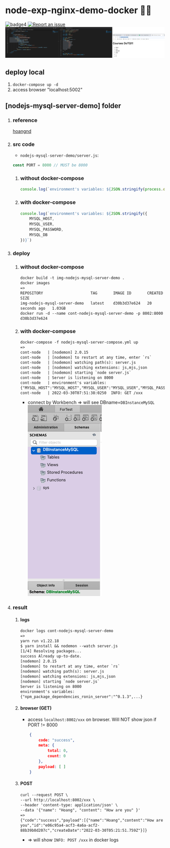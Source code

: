 # node-exp-nginx-demo-docker 🧨🚀

![badge4](https://img.shields.io/badge/docker-3.3.1-blue)
[![Report an issue](https://img.shields.io/badge/Support-Issues-green)](https://github.com/tquangdo/node-exp-nginx-demo-docker/issues/new)
![demo](screenshots/demo.png)

## deploy local
1. `docker-compose up -d`
2. access browser "localhost:5002"

## [nodejs-mysql-server-demo] folder
1. ### reference
    [hoangnd](https://www.youtube.com/watch?v=BUdQes6c3mM&list=PLWBrqglnjNl3TDF6WKpAl4maE3yJ5CpYF&index=10)
1. ### src code
    - `nodejs-mysql-server-demo/server.js`:
    ```js
    const PORT = 8000 // MUST be 8000
    ```
    1. ### without docker-compose
        ```js
        console.log(`environment's variables: ${JSON.stringify(process.env)}`)
        ```
    1. ### with docker-compose
        ```js
        console.log(`environment's variables: ${JSON.stringify({
            MYSQL_HOST,
            MYSQL_USER,
            MYSQL_PASSWORD,
            MYSQL_DB
        })}`)
        ```
1. ### deploy
    1. ### without docker-compose
        ```shell
        docker build -t img-nodejs-mysql-server-demo .
        docker images
        =>
        REPOSITORY                     TAG       IMAGE ID       CREATED          SIZE
        img-nodejs-mysql-server-demo   latest    d30b3d37e624   20 seconds ago   1.03GB
        docker run -d --name cont-nodejs-mysql-server-demo -p 8002:8000 d30b3d37e624
        ```
    1. ### with docker-compose
        ```shell
        docker-compose -f nodejs-mysql-server-compose.yml up
        =>
        cont-node   | [nodemon] 2.0.15
        cont-node   | [nodemon] to restart at any time, enter `rs`
        cont-node   | [nodemon] watching path(s): server.js
        cont-node   | [nodemon] watching extensions: js,mjs,json
        cont-node   | [nodemon] starting `node server.js`
        cont-node   | Server is listening on 8000
        cont-node   | environment's variables: {"MYSQL_HOST":"MYSQL_HOST","MYSQL_USER":"MYSQL_USER","MYSQL_PASSWORD":"MYSQL_PASSWORD","MYSQL_DB":"MYSQL_DB"}
        cont-node   | 2022-03-30T07:51:38:0250  INFO: GET /xxx
        ```
        - connect by Workbench => will see DBname=`DBInstanceMySQL`
        ![Workbench](screenshots/Workbench.png)
1. ### result
    1. #### logs
        ```shell
        docker logs cont-nodejs-mysql-server-demo
        =>
        yarn run v1.22.18
        $ yarn install && nodemon --watch server.js
        [1/4] Resolving packages...
        success Already up-to-date.
        [nodemon] 2.0.15
        [nodemon] to restart at any time, enter `rs`
        [nodemon] watching path(s): server.js
        [nodemon] watching extensions: js,mjs,json
        [nodemon] starting `node server.js`
        Server is listening on 8000
        environment's variables: {"npm_package_dependencies_ronin_server":"^0.1.3",...}
        ```
    1. #### browser (GET)
        - access `localhost:8002/xxx` on browser. Will NOT show json if PORT != 8000
        ```json
            {
                code: "success",
                meta: {
                    total: 0,
                    count: 0
                },
                payload: [ ]
            }
        ```
    1. #### POST
        ```shell
        curl --request POST \
        --url http://localhost:8002/xxx \
        --header 'content-type: application/json' \
        --data '{"name": "Hoang", "content": "How are you" }'
        =>
        {"code":"success","payload":[{"name":"Hoang","content":"How are you","id":"e06c95a4-acf3-4a6a-acf2-88b39b0d207c","createDate":"2022-03-30T05:21:51.759Z"}]}
        ```
        - => will show `INFO: POST /xxx` in docker logs

